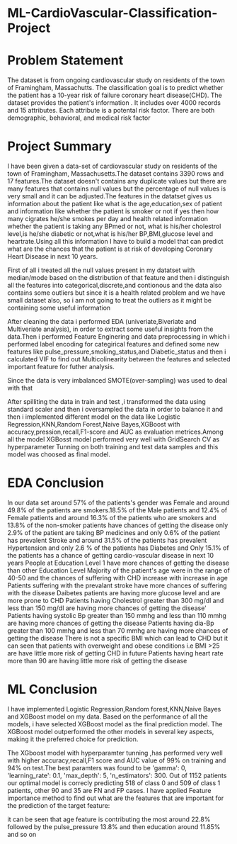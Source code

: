 # ML-CardioVascular-Classification-Project

# Problem Statement
The dataset is from ongoing cardiovascular study on residents of the town of Framingham, Massachutts. The classification goal is to predict whether the patient has a 10-year risk of failure coronary heart disease(CHD). The dataset provides the patient's information . It includes over 4000 records and 15 attributes. Each attribute is a potental risk factor. There are both demographic, behavioral, and medical risk factor

# Project Summary
I have been given a data-set of cardiovascular study on residents of the town of Framingham, Massachusetts.The dataset contains 3390 rows and 17 features.The dataset doesn't contains any duplicate values but there are many features that contains null values but the percentage of null values is very small and it can be adjusted.The features in the datatset gives us information about the patient like what is the age,education,sex of patient and information like whether the patient is smoker or not if yes then how many cigrates he/she smokes per day and health related information whether the patient is taking any BPmed or not, what is his/her cholestrol level,is he/she diabetic or not,what is his/her BP,BMI,glucose level and heartrate.Using all this information I have to build a model that can predict what are the chances that the patient is at risk of developing Coronary Heart Disease in next 10 years.

First of all i treated all the null values present in my datatset with median/mode based on the distribution of that feature and then i distinguish all the features into categorical,discrete,and contionous and the data also contains some outliers but since it is a health related problem and we have small dataset also, so i am not going to treat the outliers as it might be containing some useful information

After cleaning the data i performed EDA (univeriate,Biveriate and Multiveriate analysis), in order to extract some useful insights from the data.Then i performed Feature Enginering and data preprocessing in which i performed label encoding for categirical features and defined some new features like pulse_pressure,smoking_status,and Diabetic_status and then i calculated VIF to find out Multicolinearity between the features and selected important feature for futher analysis.

Since the data is very imbalanced SMOTE(over-sampling) was used to deal with that

After spilliting the data in train and test ,i transformed the data using standard scaler and then i oversampled the data in order to balance it and then i implemented different model on the data like Logistic Regression,KNN,Random Forest,Naive Bayes,XGBoost with accuracy,pression,recall,F1-score and AUC as evaluation metrices.Among all the model XGBosst model performed very well with GridSearch CV as hyperparameter Tunning on both training and test data samples and this model was choosed as final model.

# EDA Conclusion
In our data set around 57% of the patients's gender was Female and around 49.8% of the patients are smokers.18.5% of the Male patients and 12.4% of Female patients and around 16.3% of the patients who are smokers and 13.8% of the non-smoker patients have chances of getting the disease
only 2.9% of the patient are taking BP medicines and only 0.6% of the patient has prevalent Stroke and around 31.5% of the patients has prevalent Hypertension and only 2.6 % of the patients has Diabetes and Only 15.1% of the patients has a chance of getting cardio-vascular disease in next 10 years
People at Education Level 1 have more chances of getting the disease than other Education Level
Majority of the patient's age were in the range of 40-50 and the chances of suffering with CHD increase with increase in age
Patients suffering with the prevalant stroke have more chances of suffering with the disease
Daibetes patients are having more glucose level and are more prone to CHD
Patients having Cholestrol greater than 300 mg/dl and less than 150 mg/dl are having more chances of getting the disease'
Patients having systolic Bp greater than 150 mmhg and less than 110 mmhg are having more chances of getting the disease
Patients having dia-Bp greater than 100 mmhg and less than 70 mmhg are having more chances of getting the disease
There is not a specific BMI which can lead to CHD but it can seen that patients with overweight and obese conditions i.e BMI >25 are have little more risk of getting CHD in future
Patients having heart rate more than 90 are having little more risk of getting the disease

# ML Conclusion
I have implemented Logistic Regression,Random forest,KNN,Naive Bayes and XGBoost model on my data. Based on the performance of all the models, i have selected XGBoost model as the final prediction model. The XGBoost model outperformed the other models in several key aspects, making it the preferred choice for prediction.

The XGboost model with hyperparamter tunning ,has performed very well with higher accuracy,recall,F1 score and AUC value of 99% on training and 94% on test.The best paramters was found to be 'gamma': 0, 'learning_rate': 0.1, 'max_depth': 5, 'n_estimators': 300. Out of 1152 patients our optimal model is correcly predicting 518 of class 0 and 509 of class 1 patients, other 90 and 35 are FN and FP cases. I have applied Feature importance method to find out what are the features that are important for the prediction of the target feature:

it can be seen that age feature is contributing the most around 22.8% followed by the pulse_pressure 13.8% and then education around 11.85% and so on
